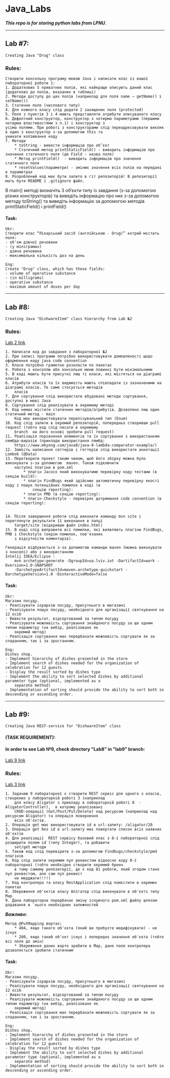 # Java_Labs #
***This repo is for storing python labs from LPNU.***
- - - -

## Lab #7: ##
    Creating Java "Drug" class

### Rules: ###
    Створити консольну програму мовою Java і написати клас із вашої лабораторної роботи 1:
    1. Додаткових 5 приватних полів, які найкраще описують даний клас (додатково до полів, вказаних в таблиці)
    2. Методи доступу до цих полів (наприклад для поля name – getName() і setName())
    3. Статичне поле (числового типу)
    4. Для кожного класу слід додати 2 захищених поля (protected)
    5. Поля з пунктів 3 і 4 мають представляти атрибути описуваного класу
    6. Дефолтний конструктор, конструктор з чотирма параметрами (першими чотирма властивостями з п.1) і конструктор з
    усіма полями. При роботі з конструкторами слід переадресовувати виклик в один з конструктор з-за допомогою this та
    уникати копіювання коду
    7. Методи
        * toString - вивести інформацію про об’єкт
        * Статичний метод printStaticField() - виводить інформацію про значення статичного поля (де Field - назва поля)
        * Метод printField()  - виводить інформацію про значення статичного поля
        * resetValues(параметри) - змінює значення всіх полів на передані в параметрах
    8. Розроблений код має бути залито в гіт репозиторій! В репозиторії мать бути README і .gitignore файл.

В main() методі визначіть 3 об’єкти типу із завдання (з-за допомогою різних конструкторів) та виведіть інформацію про
них з-за допомогою методу toString() та виведіть інформацію за допомогою методів printStaticField() і printField()

#### Task: ####
    Ukr:
    Створити клас “Лікарський засіб (англійською - Drug)” котрий містить поля:
    - об'єм діючої речовини
    - (у міліграмах)
    - діюча речовина
    - максимальна кількість доз на день
    
    Eng:
    Create "Drug" class, which has these fields:
    - volume of operative substance
    - (in milligrams)
    - operative substance
    - maximum amount of doses per day
- - - -

## Lab #8: ##
    Creating Java "DishwareItem" class hierarchy from Lab №2

### Rules: ###
[Lab 2 link](https://github.com/dchelyuk/Python_Labs/blob/master/Lab2/ClassDiagram_Programming_Danylo_Chelyuk_IoT-12.pdf)

    1. Написати код до завдання з лабораторної №2 
    2. При записі програми потрібно використовувати домовленості щодо оформлення коду java code convention
    3. Класи потрібно грамотно розкласти по пакетах
    4. Робота з консоллю або консольне меню повинні бути мінімальними
    5. В коді мають бути присутні лиш ті класи, які містяться на діаграмі класів
    6. Атрибути класів та їх видимість мають співпадати із зазначеними на діаграмі класів. Те саме стосується методів
        класів
    7. Для сортування слід використати вбудовані методи сортування, доступні в мові Java
    8. Сортування слід реалізувати в окремому методі
    9. Код немає містити статичних методів/атрибутів. Дозволено лиш один статичний метод - main
        Код має використовувати перелічувальний тип (Enum)
    10. Код слід залити в окремий репозиторій, попередньо створивши pull request (тобто код слід писати в окремому
        branch  на його основі зробити pull request)
    11. Реалізація порівняння елементів та їх сортування з використанням лямбда-виразів (приклади використання лямбд:
        https://www.mkyong.com/java8/java-8-lambda-comparator-example/)
    12. Замість написання сеттерів і геттерів слід використати аннотації Lombok (@Data)
    13. Перетворити проект таким чином, щоб його збірку можна було виконувати з-за допомогою  maven. Також підключити
        наступні плагіни в pom.xml
            * плагін Jacoco який виконуватиме перевірку коду тестами (в секцію build):
            * плагін FindBugs який здійснює автоматичну перевірку якості коду і пошук потенційних помилок в коді (в
                секцію reporting):
            * плагін PMD (в секцію reporting):
            * плагін Checkstyle - перевіряє дотримання code convention (в секцію reporting):
    
    
    14. Після завершення роботи слід виконати команду mvn site і переглянути результати її виконання в папці
        target/site (відкривши файл index.html)
    15. В коді слід виправити всі помилки, які виявляють плагіни FindBugs, PMD і Checkstyle (окрім помилок, пов'язаних
        з відсутністю коментарів).
    
    Генерація відбувається з-за допомогою команди maven (можна виконувати з консолі) або з використанням
    Intelij IDEA/Eclipse :
        mvn archetype:generate -DgroupId=ua.lviv.iot -DartifactId=work -Dversion=1.0-SNAPSHOT
        -DarchetypeArtifactId=maven-archetype-quickstart -DarchetypeVersion=1.0 -DinteractiveMode=false

#### Task: ####
    Ukr:
    Магазин посуду.
    - Реалізувати ієрархію посуду, присутнього в магазині
    - Реалізувати пошук посуду, необхідного для організації святкування на 12 осіб
    - Вивести результат, відсортований за типом посуду
    - Реалізувати можливість сортування знайденого посуду за ще одним типом параметру (на вибір, реалізовано як
        окремий метод)
    - Реалізація сортування має передбачати можливість сортувати як за спаданням, так і за зростанням.

    Eng:
    Dishes shop.
    - Implement hierarchy of dishes presented in the store
    - Implement search of dishes needed for the organization of celebration for 12 guests
    - Display the result sorted by dishes type
    - Implement the ability to sort selected dishes by additional parameter type (optional, implemented as a
        separate method)
    - Implementation of sorting should provide the ability to sort both in descending or ascending order.
- - - -


## Lab #9: ##
    Creating Java REST-service for "DishwareItem" class

#### (TASK REQUIREMENT): ####
#### In order to see Lab №9, check directory "Lab8" in "lab9" branch: #### 

[Lab 9 link](https://github.com/dchelyuk/Java_Labs/tree/lab9/Lab8)

### Rules: ###

[Lab 3 link](https://github.com/dchelyuk/Python_Labs/blob/master/Lab3)

    1. Задачею 9 лабораторної є створити REST сервіс для одного з класів, створених у лабораторній роботі 3 (наприклад
        для класу Aligator з прикладу в лабораторній роботі 8  - AligatorController),  в котрому реалізовані
        CRUD-операції (Get/Post/Put/Delete) над ресурсом (наприклад над ресурсом Aligator) та операція повернення
        всіх об'єктів. 
    2. Операція get має використовувати id в url-запиту: /aligator/20
    3. Операція get без id в url-запиту має повертати список всіх наявних об'єктів
    4. Для реалізації  REST сервісу базовий клас з 8-ї лабораторної слід розширити полем id (типу Integer), та добавити
        set/get методи
    5. Також код слід перевірити з-за допомогою Findbugs/checkstyle/pmd плагінів
    6. Код слід залити окремим пул реквестом відносно коду 8-ї лабораторної (тобто необхідно створити окремий бренч
        в тому самому репозиторії, де є код 8ї роботи, який згодом стане пул реквестом, але сам пул реквест
        не мерджати!!!!)
    7. Код контролера та класу RestApplication слід помістити в окремих пакетах
    8. Збереження об'єктів класу Алігатор слід виконувати в об'єкті типу  Map
    9. Дана лабораторна передбачає зміну існуючого pom.xml файлу шляхом додавання в `нього необхідних залежностей

**_Важливо:_**

    Метод @PutMapping вертає:
        * 404, якщо такого об'єкта (який ви пробуєте модифікувати) - не існує
        * 200, якщо такий об'єкт існує і попереднє значення об'єкта (тобто всі поля до змін)
        * Збереження даних варто зробити в Map, дане поле контролера дозволяється зробити статичним


#### Task: ####
    Ukr:
    Магазин посуду.
    - Реалізувати ієрархію посуду, присутнього в магазині
    - Реалізувати пошук посуду, необхідного для організації святкування на 12 осіб
    - Вивести результат, відсортований за типом посуду
    - Реалізувати можливість сортування знайденого посуду за ще одним типом параметру (на вибір, реалізовано як
        окремий метод)
    - Реалізація сортування має передбачати можливість сортувати як за спаданням, так і за зростанням.

    Eng:
    Dishes shop.
    - Implement hierarchy of dishes presented in the store
    - Implement search of dishes needed for the organization of celebration for 12 guests
    - Display the result sorted by dishes type
    - Implement the ability to sort selected dishes by additional parameter type (optional, implemented as a
        separate method)
    - Implementation of sorting should provide the ability to sort both in descending or ascending order.